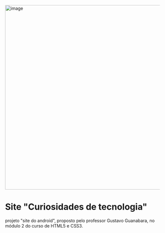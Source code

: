 <img width="1340" height="598" alt="image" src="https://github.com/user-attachments/assets/30ee5ae1-294d-4634-8463-067e61a9e693" />

# Site "Curiosidades de tecnologia"
projeto "site do android", proposto pelo professor Gustavo Guanabara, no módulo 2 do curso de HTML5 e CSS3.
